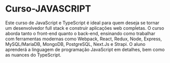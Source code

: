 # Curso-JAVASCRIPT
 Este curso de JavaScript e TypeScript é ideal para quem deseja se tornar um desenvolvedor full stack e construir aplicações web completas. O curso aborda tanto o front-end quanto o back-end, ensinando como trabalhar com ferramentas modernas como Webpack, React, Redux, Node, Express, MySQL/MariaDB, MongoDB, PostgreSQL, Next.Js e Strapi. O aluno aprenderá a linguagem de programação JavaScript em detalhes, bem como as nuances do TypeScript.
